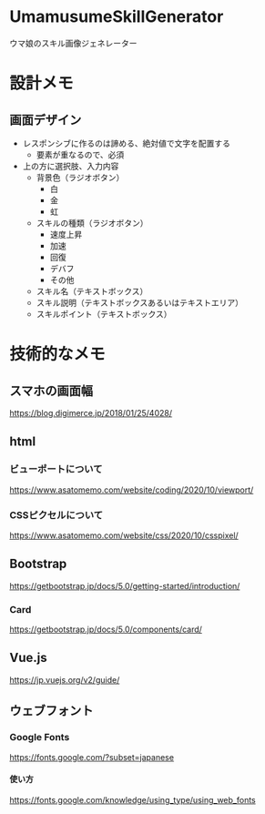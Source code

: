 # UmamusumeSkillGenerator
ウマ娘のスキル画像ジェネレーター

# 設計メモ
## 画面デザイン
- レスポンシブに作るのは諦める、絶対値で文字を配置する
  - 要素が重なるので、必須
- 上の方に選択肢、入力内容
  - 背景色（ラジオボタン）
    - 白
    - 金
    - 虹
  - スキルの種類（ラジオボタン）
    - 速度上昇
    - 加速
    - 回復
    - デバフ
    - その他
  - スキル名（テキストボックス）
  - スキル説明（テキストボックスあるいはテキストエリア）
  - スキルポイント（テキストボックス）


# 技術的なメモ
## スマホの画面幅
https://blog.digimerce.jp/2018/01/25/4028/

## html
### ビューポートについて
https://www.asatomemo.com/website/coding/2020/10/viewport/

### CSSピクセルについて
https://www.asatomemo.com/website/css/2020/10/csspixel/

## Bootstrap
https://getbootstrap.jp/docs/5.0/getting-started/introduction/

### Card
https://getbootstrap.jp/docs/5.0/components/card/

## Vue.js
https://jp.vuejs.org/v2/guide/

## ウェブフォント
### Google Fonts
https://fonts.google.com/?subset=japanese

#### 使い方
https://fonts.google.com/knowledge/using_type/using_web_fonts

